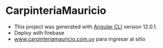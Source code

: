 # CarpinteriaMauricio

- This project was generated with [Angular CLI](https://github.com/angular/angular-cli) version 12.0.1.
- Deploy with firebase
- www.carpinteriamauricio.com.uy para ingresar al sitio
